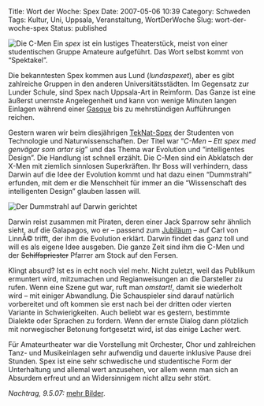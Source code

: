 Title: Wort der Woche: Spex
Date: 2007-05-06 10:39
Category: Schweden
Tags: Kultur, Uni, Uppsala, Veranstaltung, WortDerWoche
Slug: wort-der-woche-spex
Status: published

![Die C-Men](/pic/spex1.jpg "Die C-Men") Ein *spex*
ist ein lustiges Theaterstück, meist von einer studentischen Gruppe
Amateure aufgeführt. Das Wort selbst kommt von “Spektakel”.

Die bekanntesten Spex kommen aus Lund (*lundaspexet*), aber es gibt
zahlreiche Gruppen in den anderen Universitätsstädten. Im Gegensatz zur
Lunder Schule, sind Spex nach Uppsala-Art in Reimform. Das Ganze ist
eine äußerst unernste Angelegenheit und kann von wenige Minuten langen
Einlagen während einer
[Gasque](http://www.fiket.de/2007/01/07/wort-der-woche-gasque/) bis zu
mehrstündigen Aufführungen reichen.

Gestern waren wir beim diesjährigen [TekNat-Spex](http://www.spexet.nu/)
der Studenten von Technologie und Naturwissenschaften. Der Titel war
“*C-Men – Ett spex med genvägar som artar sig*” und das Thema war
Evolution und “intelligentes Design”. Die Handlung ist schnell erzählt.
Die C-Men sind ein Abklatsch der X-Men mit ziemlich sinnlosen
Superkräften. Ihr Boss will verhindern, dass Darwin auf die Idee der
Evolution kommt und hat dazu einen “Dummstrahl” erfunden, mit dem er die
Menschheit für immer an die “Wissenschaft des intelligenten Design”
glauben lassen will.

![Der Dummstrahl auf Darwin
gerichtet](/pic/spex2.jpg "Der Dummstrahl auf Darwin gerichtet")

Darwin reist zusammen mit Piraten, deren einer Jack Sparrow sehr ähnlich
sieht, auf die Galapagos, wo er – passend zum
[Jubiläum](http://www.fiket.de/tag/linne2007) – auf Carl von LinnÃ©
trifft, der ihm die Evolution erklärt. Darwin findet das ganz toll und
will es als eigene Idee ausgeben. Die ganze Zeit sind ihm die C-Men und
der ~~Schiffspriester~~ Pfarrer am Stock auf den Fersen.

Klingt absurd? Ist es in echt noch viel mehr. Nicht zuletzt, weil das
Publikum ermuntert wird, mitzumachen und Regianweisungen an die
Darsteller zu rufen. Wenn eine Szene gut war, ruft man *omstart!*, damit
sie wiederholt wird – mit einiger Abwandlung. Die Schauspieler sind
darauf natürlich vorbereitet und oft kommen sie erst nach bei der
dritten oder vierten Variante in Schwierigkeiten. Auch beliebt war es
gestern, bestimmte Dialekte oder Sprachen zu fordern. Wenn der ernste
Dialog dann plötzlich mit norwegischer Betonung fortgesetzt wird, ist
das einige Lacher wert.

Für Amateurtheater war die Vorstellung mit Orchester, Chor und
zahlreichen Tanz- und Musikeinlagen sehr aufwendig und dauerte inklusive
Pause drei Stunden. Spex ist eine sehr schwedische und studentische Form
der Unterhaltung und allemal wert anzusehen, vor allem wenn man sich an
Absurdem erfreut und an Widersinnigem nicht allzu sehr stört.

*Nachtrag, 9.5.07:* [mehr
Bilder](http://thomasmarquart.net/gallery/Spex07/).

